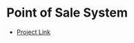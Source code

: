 # Point of Sale System

* [Project Link](https://sadeepamedhan.github.io/Single-Page-POS-Application/)
